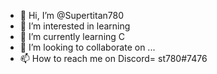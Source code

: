 - 👋 Hi, I’m @Supertitan780
- 👀 I’m interested in learning
- 🌱 I’m currently learning C
- 💞️ I’m looking to collaborate on ...
- 📫 How to reach me on Discord= st780#7476

<!---
Supertitan780/Supertitan780 is a ✨ special ✨ repository because its `README.md` (this file) appears on your GitHub profile.
You can click the Preview link to take a look at your changes.
--->
